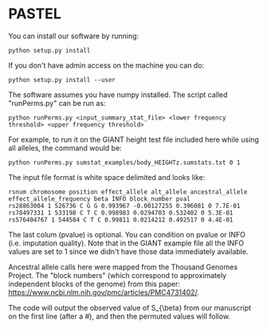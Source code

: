 # PASTEL

You can install our software by running:

```
python setup.py install
```
If you don't have admin access on the machine you can do:
```
python setup.py install --user
```
The software assumes you have numpy installed. The script called "runPerms.py" can be run as:
```
python runPerms.py <input_summary_stat_file> <lower frequency threshold> <upper frequency threshold>
```
For example, to run it on the GIANT height test file included here while using all alleles, the command would be:

```
python runPerms.py sumstat_examples/body_HEIGHTz.sumstats.txt 0 1
```
The input file format is white space delimited and looks like:
 
```
rsnum chromosome position effect_allele alt_allele ancestral_allele effect_allele_frequency beta INFO block_number pval 
rs28863004 1 526736 C G G 0.993967 -0.00127255 0.396081 0 7.7E-01
rs78497331 1 533198 C T C 0.998983 0.0294703 0.532402 0 5.3E-01
rs576404767 1 544584 C T C 0.99811 0.0214212 0.492517 0 4.4E-01
```

The last colum (pvalue) is optional.  You can condition on pvalue or INFO (i.e. imputation quality).  Note that in the GIANT example file all the INFO values are set to 1 since we didn't have those data immediately available.

Ancestral allele calls here were mapped from the Thousand Genomes Project. The "block numbers" (which correspond to approximately independent blocks of the genome) from this paper: https://www.ncbi.nlm.nih.gov/pmc/articles/PMC4731402/.   

The code will output the observed value of S_{\beta} from our manuscript on the first line (after a #), and then the permuted values will follow.  
